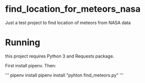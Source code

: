 # find_location_for_meteors_nasa
Just a test project to find location of meteors from NASA data

# Running

this project requires Python 3 and Requests package.

First install pipenv. Then:

'''
pipenv install
pipenv install  "pyhton find_meteors.py"
'''
